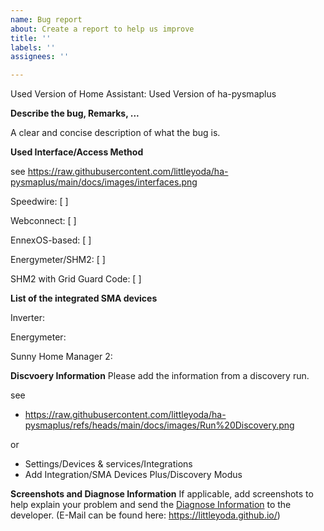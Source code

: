 ```yaml
---
name: Bug report
about: Create a report to help us improve
title: ''
labels: ''
assignees: ''

---
```


Used Version of Home Assistant:
Used Version of ha-pysmaplus

**Describe the bug, Remarks, ...**

A clear and concise description of what the bug is.

**Used Interface/Access Method**

see https://raw.githubusercontent.com/littleyoda/ha-pysmaplus/main/docs/images/interfaces.png

Speedwire: [ ]

Webconnect: [ ]

EnnexOS-based: [ ]

Energymeter/SHM2: [ ]

SHM2 with Grid Guard Code: [ ]



**List of the integrated SMA devices**

Inverter:

Energymeter:

Sunny Home Manager 2:


**Discvoery Information**
Please add the information from a discovery run.

see 
* https://raw.githubusercontent.com/littleyoda/ha-pysmaplus/refs/heads/main/docs/images/Run%20Discovery.png
  
or
* Settings/Devices & services/Integrations
* Add Integration/SMA Devices Plus/Discovery Modus

**Screenshots and Diagnose Information**
If applicable, add screenshots to help explain your problem and send the [Diagnose Information](https://raw.githubusercontent.com/littleyoda/ha-pysmaplus/main/docs/Diagnose-Information.png) to the developer. (E-Mail can be found here: https://littleyoda.github.io/)
